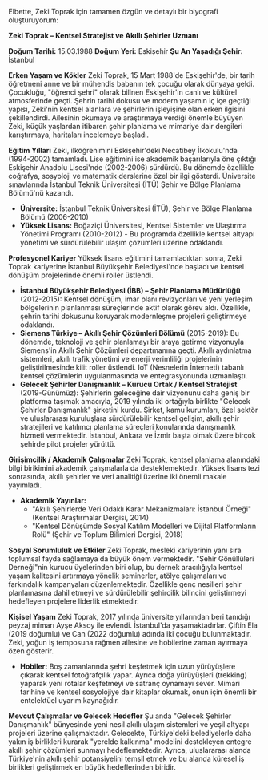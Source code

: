 Elbette, Zeki Toprak için tamamen özgün ve detaylı bir biyografi oluşturuyorum:

**Zeki Toprak – Kentsel Stratejist ve Akıllı Şehirler Uzmanı**

**Doğum Tarihi:** 15.03.1988
**Doğum Yeri:** Eskişehir
**Şu An Yaşadığı Şehir:** İstanbul

**Erken Yaşam ve Kökler**
Zeki Toprak, 15 Mart 1988'de Eskişehir'de, bir tarih öğretmeni anne ve bir mühendis babanın tek çocuğu olarak dünyaya geldi. Çocukluğu, "öğrenci şehri" olarak bilinen Eskişehir'in canlı ve kültürel atmosferinde geçti. Şehrin tarihi dokusu ve modern yaşamın iç içe geçtiği yapısı, Zeki'nin kentsel alanlara ve şehirlerin işleyişine olan erken ilgisini şekillendirdi. Ailesinin okumaya ve araştırmaya verdiği önemle büyüyen Zeki, küçük yaşlardan itibaren şehir planlama ve mimariye dair dergileri karıştırmaya, haritaları incelemeye başladı.

**Eğitim Yılları**
Zeki, ilköğrenimini Eskişehir'deki Necatibey İlkokulu'nda (1994-2002) tamamladı. Lise eğitimini ise akademik başarılarıyla öne çıktığı Eskişehir Anadolu Lisesi'nde (2002-2006) sürdürdü. Bu dönemde özellikle coğrafya, sosyoloji ve matematik derslerine özel bir ilgi gösterdi. Üniversite sınavlarında İstanbul Teknik Üniversitesi (İTÜ) Şehir ve Bölge Planlama Bölümü'nü kazandı.

*   **Üniversite:** İstanbul Teknik Üniversitesi (İTÜ), Şehir ve Bölge Planlama Bölümü (2006-2010)
*   **Yüksek Lisans:** Boğaziçi Üniversitesi, Kentsel Sistemler ve Ulaştırma Yönetimi Programı (2010-2012) - Bu programda özellikle kentsel altyapı yönetimi ve sürdürülebilir ulaşım çözümleri üzerine odaklandı.

**Profesyonel Kariyer**
Yüksek lisans eğitimini tamamladıktan sonra, Zeki Toprak kariyerine İstanbul Büyükşehir Belediyesi'nde başladı ve kentsel dönüşüm projelerinde önemli roller üstlendi.

*   **İstanbul Büyükşehir Belediyesi (İBB) – Şehir Planlama Müdürlüğü** (2012-2015): Kentsel dönüşüm, imar planı revizyonları ve yeni yerleşim bölgelerinin planlanması süreçlerinde aktif olarak görev aldı. Özellikle, şehrin tarihi dokusunu koruyarak modernleşme projeleri geliştirmeye odaklandı.
*   **Siemens Türkiye – Akıllı Şehir Çözümleri Bölümü** (2015-2019): Bu dönemde, teknoloji ve şehir planlamayı bir araya getirme vizyonuyla Siemens'in Akıllı Şehir Çözümleri departmanına geçti. Akıllı aydınlatma sistemleri, akıllı trafik yönetimi ve enerji verimliliği projelerinin geliştirilmesinde kilit roller üstlendi. IoT (Nesnelerin İnterneti) tabanlı kentsel çözümlerin uygulanmasında ve entegrasyonunda uzmanlaştı.
*   **Gelecek Şehirler Danışmanlık – Kurucu Ortak / Kentsel Stratejist** (2019-Günümüz): Şehirlerin geleceğine dair vizyonunu daha geniş bir platforma taşımak amacıyla, 2019 yılında iki ortağıyla birlikte "Gelecek Şehirler Danışmanlık" şirketini kurdu. Şirket, kamu kurumları, özel sektör ve uluslararası kuruluşlara sürdürülebilir kentsel gelişim, akıllı şehir stratejileri ve katılımcı planlama süreçleri konularında danışmanlık hizmeti vermektedir. İstanbul, Ankara ve İzmir başta olmak üzere birçok şehirde pilot projeler yürüttü.

**Girişimcilik / Akademik Çalışmalar**
Zeki Toprak, kentsel planlama alanındaki bilgi birikimini akademik çalışmalarla da desteklemektedir. Yüksek lisans tezi sonrasında, akıllı şehirler ve veri analitiği üzerine iki önemli makale yayımladı.

*   **Akademik Yayınlar:**
    *   "Akıllı Şehirlerde Veri Odaklı Karar Mekanizmaları: İstanbul Örneği" (Kentsel Araştırmalar Dergisi, 2014)
    *   "Kentsel Dönüşümde Sosyal Katılım Modelleri ve Dijital Platformların Rolü" (Şehir ve Toplum Bilimleri Dergisi, 2018)

**Sosyal Sorumluluk ve Etkiler**
Zeki Toprak, mesleki kariyerinin yanı sıra toplumsal fayda sağlamaya da büyük önem vermektedir. "Şehir Gönüllüleri Derneği"nin kurucu üyelerinden biri olup, bu dernek aracılığıyla kentsel yaşam kalitesini artırmaya yönelik seminerler, atölye çalışmaları ve farkındalık kampanyaları düzenlemektedir. Özellikle genç nesilleri şehir planlamasına dahil etmeyi ve sürdürülebilir şehircilik bilincini geliştirmeyi hedefleyen projelere liderlik etmektedir.

**Kişisel Yaşam**
Zeki Toprak, 2017 yılında üniversite yıllarından beri tanıdığı peyzaj mimarı Ayşe Aksoy ile evlendi. İstanbul'da yaşamaktadırlar. Çiftin Ela (2019 doğumlu) ve Can (2022 doğumlu) adında iki çocuğu bulunmaktadır. Zeki, yoğun iş temposuna rağmen ailesine ve hobilerine zaman ayırmaya özen gösterir.

*   **Hobiler:** Boş zamanlarında şehri keşfetmek için uzun yürüyüşlere çıkarak kentsel fotoğrafçılık yapar. Ayrıca doğa yürüyüşleri (trekking) yaparak yeni rotalar keşfetmeyi ve satranç oynamayı sever. Mimari tarihine ve kentsel sosyolojiye dair kitaplar okumak, onun için önemli bir entelektüel uyarım kaynağıdır.

**Mevcut Çalışmalar ve Gelecek Hedefler**
Şu anda "Gelecek Şehirler Danışmanlık" bünyesinde yeni nesil akıllı ulaşım sistemleri ve yeşil altyapı projeleri üzerine çalışmaktadır. Gelecekte, Türkiye'deki belediyelerle daha yakın iş birlikleri kurarak "yerelde kalkınma" modelini destekleyen entegre akıllı şehir çözümleri sunmayı hedeflemektedir. Ayrıca, uluslararası alanda Türkiye'nin akıllı şehir potansiyelini temsil etmek ve bu alanda küresel iş birlikleri geliştirmek en büyük hedeflerinden biridir.